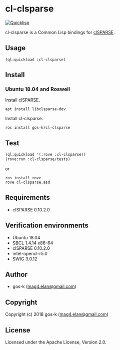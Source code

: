 # cl-clsparse

[![Quicklisp](http://quickdocs.org/badge/cl-clsparse.svg)](http://quickdocs.org/cl-clsparse/)

cl-clsparse is a Common Lisp bindings for [clSPARSE](https://github.com/clMathLibraries/clSPARSE).

## Usage

```
(ql:quickload :cl-clsparse)
```

## Install

### Ubuntu 18.04 and Roswell

Install clSPARSE.

```
apt install libclsparse-dev
```

Install cl-clsparse.
```
ros install gos-k/cl-clsparse
```

## Test

```lisp
(ql:quickload '(:rove :cl-clsparse))
(rove:run :cl-clsparse/tests)
```

or

```
ros install rove
rove cl-clsparse.asd
```

## Requirements

* clSPARSE 0.10.2.0

## Verification environments

* Ubuntu 18.04
* SBCL 1.4.14 x86-64
* clSPARSE 0.10.2.0
* intel-opencl-r5.0
* SWIG 3.0.12

## Author

* gos-k (mag4.elan@gmail.com)

## Copyright

Copyright (c) 2018 gos-k (mag4.elan@gmail.com)

## License

Licensed under the Apache License, Version 2.0.
